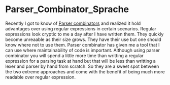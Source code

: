 # Parser_Combinator_Sprache

Recently I got to know of [Parser combinators](https://en.wikipedia.org/wiki/Parser_combinator) and realized it hold advantages over using regular expressions in certain 
scenarios. Regular expressions look cryptic to me a day after I have written them. They quickly become unreaable as their size grows. They have their use but one should know where
not to use them. Parser combinator has given me a tool that I can use where maintainability of code is important. Although using parser combinator you will spend a little more time
than writting a regular expression for a parsing task at hand but that will be less than writting a lexer and parser by hand from scratch. So they are a sweet spot between the two
extreme approaches and come with the benefit of being much more readable over regular expression.

